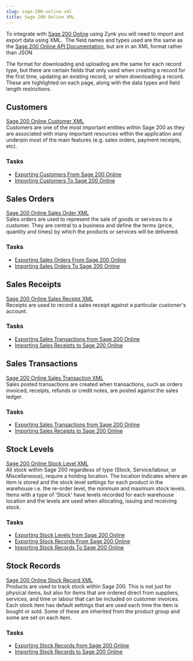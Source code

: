 ```yaml
---
slug: sage-200-online-xml
title: Sage 200 Online XML
---
```

To integrate with [Sage 200 Online](sage-200-online) using Zynk you will need to import and export data using XML.  The field names and types used are the same as the [Sage 200 Online API Documentation](https://developer.columbus.sage.com/docs#/uk/sage200/accounts), but are in an XML format rather than JSON 

The format for downloading and uploading are the same for each record type, but there are certain fields that only used when creating a record for the first time, updating an existing record, or when downloading a record.  These are highlighted on each page, along with the data types and field length restrictions.

## Customers
[Sage 200 Online Customer XML](sage-200-online-customer-xml)     
Customers are one of the most important entities within Sage 200 as they are associated with many important resources within the application and underpin most of the main features (e.g. sales orders, payment receipts, etc). 

### Tasks
 * [Exporting Customers From Sage 200 Online](exporting-customers-from-sage-200-online)
 * [Importing Customers To Sage 200 Online](importing-customers-to-sage-200-online)

## Sales Orders
[Sage 200 Online Sales Order XML](sage-200-online-sales-order-xml)  
Sales orders are used to represent the sale of goods or services to a customer. They are central to a business and define the terms (price, quantity and times) by which the products or services will be delivered.

### Tasks
 * [Exporting Sales Orders From Sage 200 Online](exporting-sales-orders-from-sage-200-online)
 * [Importing Sales Orders To Sage 200 Online](importing-sales-orders-to-sage-200-online)

## Sales Receipts
[Sage 200 Online Sales Receipt XML](sage-200-online-sales-receipt-xml)   
Receipts are used to record a sales receipt against a particular customer's account.

### Tasks
 * [Exporting Sales Transactions from Sage 200 Online](exporting-sales-transactions-from-sage-200-online)
 * [Importing Sales Receipts to Sage 200 Online](importing-sales-receipts-to-sage-200-online)

## Sales Transactions
[Sage 200 Online Sales Transaction XML](sage-200-online-sales-transaction-xml)   
Sales posted transactions are created when transactions, such as orders invoiced, receipts, refunds or credit notes, are posted against the sales ledger.

### Tasks
 * [Exporting Sales Transactions from Sage 200 Online](exporting-sales-transactions-from-sage-200-online)
 * [Importing Sales Receipts to Sage 200 Online](importing-sales-receipts-to-sage-200-online)

## Stock Levels
[Sage 200 Online Stock Level XML](sage-200-online-stock-level-xml)  
All stock within Sage 200 regardless of type (Stock, Service/labour, or Miscellaneous), require a holding location. The location indicates where an item is stored and the stock level settings for each product in the warehouse i.e. the re-order level, the minimum and maximum stock levels. Items with a type of 'Stock' have levels recorded for each warehouse location and the levels are used when allocating, issuing and receiving stock. 

### Tasks
 * [Exporting Stock Levels from Sage 200 Online](exporting-stock-levels-from-sage-200-online)
 * [Exporting Stock Records From Sage 200 Online](exporting-stock-records-from-sage-200-online)
 * [Importing Stock Records To Sage 200 Online](importing-stock-records-to-sage-200-online)

## Stock Records
[Sage 200 Online Stock Record XML](sage-200-online-stock-record-xml)   
Products are used to track stock within Sage 200. This is not just for physical items, but also for items that are ordered direct from suppliers, services, and time or labour that can be included on customer invoices.  Each stock item has default settings that are used each time the item is bought or sold. Some of these are inherited from the product group and some are set on each item.

### Tasks
 * [Exporting Stock Records from Sage 200 Online](exporting-stock-records-from-sage-200-online)
 * [Importing Stock Records to Sage 200 Online](importing-stock-records-to-sage-200-online)



